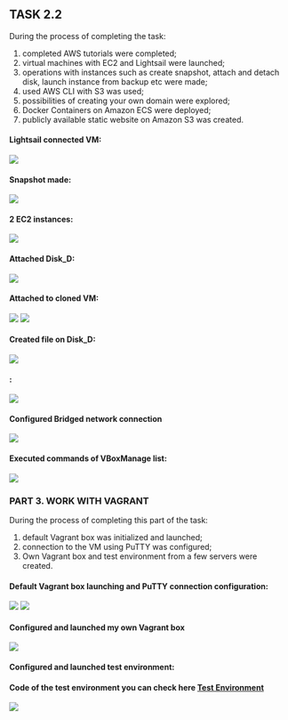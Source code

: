 ## TASK 2.2 
During the process of completing the task:
1) completed AWS tutorials were completed;
2) virtual machines with EC2 and Lightsail were launched; 
3) operations with instances such as create snapshot, attach and detach disk, launch instance from backup etc were made;
4) used AWS CLI with S3 was used;
5) possibilities of creating your own domain were explored;
6) Docker Containers on Amazon ECS were deployed;
7) publicly available static website on Amazon S3 was created.
#### Lightsail connected VM:
![](https://github.com/Dudnique/Screenshots/blob/main/m2/task2.2/Lightsail%20connected%20vm.png)
#### Snapshot made:
![](https://github.com/Dudnique/Screenshots/blob/main/m2/task2.2/Snapshot%20for%20VM.png)
#### 2 EC2 instances:
![](https://github.com/Dudnique/Screenshots/blob/main/m2/task2.2/cloned%20instance.png)
#### Attached Disk_D:
![](https://github.com/Dudnique/Screenshots/blob/main/m2/task2.2/attached%20disk_D.png)
#### Attached to cloned VM:
![](https://github.com/Dudnique/Screenshots/blob/main/m2/task2.2/Attached%20to%20Clone_VM.png)
![](https://github.com/Dudnique/Screenshots/blob/main/m2/task2.2/proof%20of%20attaching%20.png)
#### Created file on Disk_D:
![](https://github.com/Dudnique/Screenshots/blob/main/m2/task2.2/created%20file%20on%20disk_d.png)
#### :
![](https://github.com/Dudnique/DevOps_online_Kyiv_2021Q2/blob/main/m2/task2.1/Internal.png)
#### Configured Bridged network connection
![](https://github.com/Dudnique/DevOps_online_Kyiv_2021Q2/blob/main/m2/task2.1/bridged.png)
#### Executed commands of VBoxManage list:
![](https://github.com/Dudnique/DevOps_online_Kyiv_2021Q2/blob/main/m2/task2.1/commands.png)
### PART 3. WORK WITH VAGRANT
During the process of completing this part of the task:
1) default Vagrant box was initialized and launched;
2) connection to the VM using PuTTY was configured;
3) Own Vagrant box and test environment from a few servers were created.
#### Default Vagrant box launching and PuTTY connection configuration: 
![](https://github.com/Dudnique/DevOps_online_Kyiv_2021Q2/blob/main/m2/task2.1/vagrant/vagrant%20start.png)
![](https://github.com/Dudnique/DevOps_online_Kyiv_2021Q2/blob/main/m2/task2.1/vagrant/putty.png)
#### Configured and launched my own Vagrant box
![](https://github.com/Dudnique/DevOps_online_Kyiv_2021Q2/blob/main/m2/task2.1/vagrant/Launching%20my%20own%20vagrant%20box.png)
#### Configured and launched test environment:
#### Code of the test environment you can check here [Test Environment](https://github.com/Dudnique/DevOps_online_Kyiv_2021Q2/blob/main/m2/task2.1/vagrant/Test%20Environment)
![](https://github.com/Dudnique/DevOps_online_Kyiv_2021Q2/blob/main/m2/task2.1/vagrant/testenviroment%20vagrant.png)
